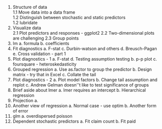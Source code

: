 1. Structure of data  
  1.1 Move data into a data frame  
  1.2 Distinguish between stochastic and static predictors  
  1.2 lubridate
2. Visualize data  
  2.1 Plot predictors and responses - ggplot2
  2.2 Two-dimensional plots are challenging
  2.3 Group points
2. lm
    a. formula
    b. coefficients
3. Fit diagnostics
    a. F-stat
    c. Durbin-watson and others
    d. Breusch-Pagan
    e. Cross validation - part 1
3. Plot diagnostics - 1
    a. F-stat
    d. Testing assumption testing
    b. p-p plot
    c. foursquare - heteroskedasticity
3. Grouped regression
    a. Use as.factor to group the predictor
    b. Design matrix - try that in Excel
    c. Collate the tail
4. Plot diagnostics - 2
    a. Plot model factors
    b. Change tail assumption and replot
    c. Andrew Gelman doesn''t like to test significance of groups
4. Brief aside about lmer
    a. lmer requires an intercept
    b. Hierarchical regression
5. Projection
    a. 
6. Another view of regression
    a. Normal case - use optim
    b. Another form of error
7. glm
    a. overdispersed poisson
8. Dependent stochastic predictors
    a. Fit claim count
    b. Fit paid

